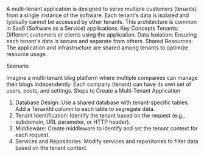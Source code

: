 A multi-tenant application is designed to serve multiple customers (tenants) from a single instance of the software. Each tenant's data is isolated and typically cannot be accessed by other tenants. This architecture is common in SaaS (Software as a Service) applications.
Key Concepts
Tenants: Different customers or clients using the application.
Data Isolation: Ensuring each tenant's data is secure and separate from others.
Shared Resources: The application and infrastructure are shared among tenants to optimize resource usage.

Scenario

Imagine a multi-tenant blog platform where multiple companies can manage their blogs independently. Each company (tenant) can have its own set of users, posts, and settings.
Steps to Create a Multi-Tenant Application
1. Database Design:
Use a shared database with tenant-specific tables.
Add a TenantId column to each table to segregate data.
1. Tenant Identification:
Identify the tenant based on the request (e.g., subdomain, URL parameter, or HTTP header).
1. Middleware:
Create middleware to identify and set the tenant context for each request.
1. Services and Repositories:
Modify services and repositories to filter data based on the tenant context.
